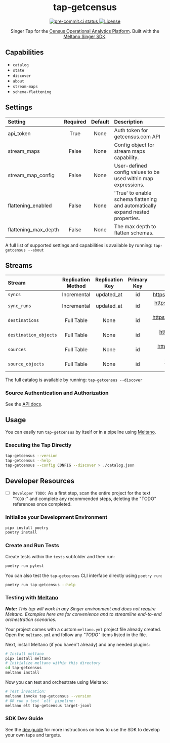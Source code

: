 <div align="center">

# tap-getcensus

<div>
  <a href="https://results.pre-commit.ci/latest/github/edgarrmondragon/tap-getcensus/main">
    <img alt="pre-commit.ci status" src="https://results.pre-commit.ci/badge/github/edgarrmondragon/tap-getcensus/main.svg"/>
  </a>
  <a href="https://github.com/edgarrmondragon/tap-getcensus/blob/main/LICENSE">
    <img alt="License" src="https://img.shields.io/github/license/edgarrmondragon/tap-getcensus"/>
  </a>
</div>

Singer Tap for the [Census Operational Analytics Platform](https://www.getcensus.com/). Built with the [Meltano Singer SDK](https://sdk.meltano.com).

</div>

## Capabilities

* `catalog`
* `state`
* `discover`
* `about`
* `stream-maps`
* `schema-flattening`

## Settings

| Setting             | Required | Default | Description |
|:--------------------|:--------:|:-------:|:------------|
| api_token           | True     | None    | Auth token for getcensus.com API |
| stream_maps         | False    | None    | Config object for stream maps capability. |
| stream_map_config   | False    | None    | User-defined config values to be used within map expressions. |
| flattening_enabled  | False    | None    | 'True' to enable schema flattening and automatically expand nested properties. |
| flattening_max_depth| False    | None    | The max depth to flatten schemas. |

A full list of supported settings and capabilities is available by running: `tap-getcensus --about`

## Streams

| Stream                | Replication Method | Replication Key | Primary Key | Documentation |
|:----------------------|:------------------:|:---------------:|:-----------:|:-------------:|
| `syncs`               | Incremental        | updated_at      | id          | https://docs.getcensus.com/basics/api/syncs#get-syncs |
| `sync_runs`           | Incremental        | updated_at      | id          | https://docs.getcensus.com/basics/api/sync-runs#get-syncs-id-sync_runs |
| `destinations`        | Full Table         | None            | id          | https://docs.getcensus.com/basics/api/destinations#get-destinations |
| `destination_objects` | Full Table         | None            | id          | https://docs.getcensus.com/basics/api/destination-objects#get-destinations-id-objects |
| `sources`             | Full Table         | None            | id          | https://docs.getcensus.com/basics/api/sources#get-sources |
| `source_objects`      | Full Table         | None            | id          | https://docs.getcensus.com/basics/api/source-objects#get-sources-id-objects |

The full catalog is available by running: `tap-getcensus --discover`

### Source Authentication and Authorization

See the [API docs](https://docs.getcensus.com/basics/api#getting-api-access).

## Usage

You can easily run `tap-getcensus` by itself or in a pipeline using [Meltano](https://meltano.com/).

### Executing the Tap Directly

```bash
tap-getcensus --version
tap-getcensus --help
tap-getcensus --config CONFIG --discover > ./catalog.json
```

## Developer Resources

- [ ] `Developer TODO:` As a first step, scan the entire project for the text "`TODO:`" and complete any recommended steps, deleting the "TODO" references once completed.

### Initialize your Development Environment

```bash
pipx install poetry
poetry install
```

### Create and Run Tests

Create tests within the `tests` subfolder and then run:

```bash
poetry run pytest
```

You can also test the `tap-getcensus` CLI interface directly using `poetry run`:

```bash
poetry run tap-getcensus --help
```

### Testing with [Meltano](https://www.meltano.com)

_**Note:** This tap will work in any Singer environment and does not require Meltano.
Examples here are for convenience and to streamline end-to-end orchestration scenarios._

Your project comes with a custom `meltano.yml` project file already created. Open the `meltano.yml` and follow any _"TODO"_ items listed in
the file.

Next, install Meltano (if you haven't already) and any needed plugins:

```bash
# Install meltano
pipx install meltano
# Initialize meltano within this directory
cd tap-getcensus
meltano install
```

Now you can test and orchestrate using Meltano:

```bash
# Test invocation:
meltano invoke tap-getcensus --version
# OR run a test `elt` pipeline:
meltano elt tap-getcensus target-jsonl
```

### SDK Dev Guide

See the [dev guide](https://sdk.meltano.com/en/latest/dev_guide.html) for more instructions on how to use the SDK to
develop your own taps and targets.
